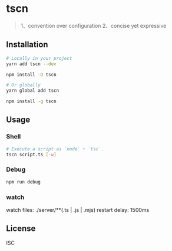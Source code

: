 # tscn

> 1、convention over configuration
> 2、concise yet expressive

## Installation

```sh
# Locally in your project
yarn add tscn --dev

npm install -D tscn

# Or globally
yarn global add tscn

npm install -g tscn
```

## Usage

### Shell

```sh
# Execute a script as `node` + `tsc`.
tscn script.ts [-w]
```

### Debug

```sh
npm run debug
```

### watch

watch files: ./server/\*\*(.ts | .js | .mjs)
restart delay: 1500ms

## License

ISC
